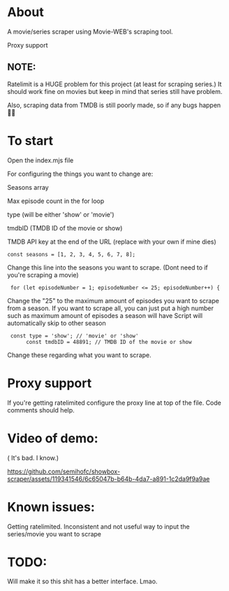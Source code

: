 # About

A movie/series scraper using Movie-WEB's scraping tool. 

Proxy support

## NOTE:
Ratelimit is a HUGE problem for this project (at least for scraping series.) It should work fine on movies but keep in mind that series still have problem.

Also, scraping data from TMDB is still poorly made, so if any bugs happen 🤷‍♂️

# To start
Open the index.mjs file 

For configuring the things you want to change are: 

Seasons array 

Max episode count in the for loop 

type (will be either 'show' or 'movie') 

tmdbID (TMDB ID of the movie or show) 

TMDB API key at the end of the URL (replace with your own if mine dies) 

`const seasons = [1, 2, 3, 4, 5, 6, 7, 8];` 

Change this line into the seasons you want to scrape. (Dont need to if you're scraping a movie) 

` for (let episodeNumber = 1; episodeNumber <= 25; episodeNumber++) {` 

Change the "25" to the maximum amount of episodes you want to scrape from a season. If you want to scrape all, you can just put a high number such as maximum amount of episodes a season will have 
Script will automatically skip to other season 

```
 const type = 'show'; // 'movie' or 'show'
      const tmdbID = 48891; // TMDB ID of the movie or show
```

Change these regarding what you want to scrape.

# Proxy support
If you're getting ratelimited configure the proxy line at top of the file. Code comments should help.

# Video of demo:

( It's bad. I know.)

https://github.com/semihofc/showbox-scraper/assets/119341546/6c65047b-b64b-4da7-a891-1c2da9f9a9ae

# Known issues:

Getting ratelimited.
Inconsistent and not useful way to input the series/movie you want to scrape

# TODO:

Will make it so this shit has a better interface. Lmao.
